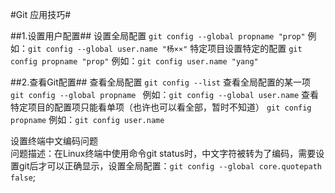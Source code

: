 #Git 应用技巧#

##1.设置用户配置##
设置全局配置
	`git config --global propname "prop"`
例如：`git config --global user.name "杨××"`
特定项目设置特定的配置
	`git config propname "prop"`
例如：`git config user.name "yang"`

##2.查看Git配置##
查看全局配置
	`git config --list`
查看全局配置的某一项
	`git config --global propname `
例如：`git config --global user.name`
查看特定项目的配置项只能看单项（也许也可以看全部，暂时不知道）
	`git config propname`
例如：`git config user.name`

设置终端中文编码问题  
问题描述：在Linux终端中使用命令git status时，中文字符被转为了编码，需要设置git后才可以正确显示，设置全局配置：`git config --global core.quotepath false`;